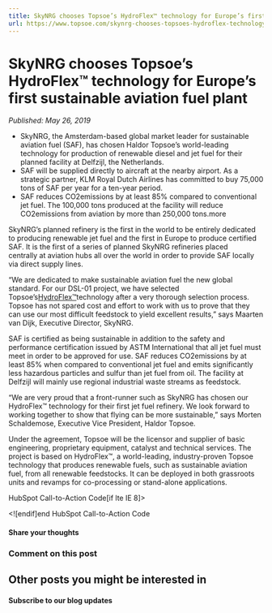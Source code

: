 ```yaml
---
title: SkyNRG chooses Topsoe’s HydroFlex™ technology for Europe’s first sustainable aviation fuel plant
url: https://www.topsoe.com/skynrg-chooses-topsoes-hydroflex-technology-for-europes-first-sustainable-aviation-fuel-plant#main-content
---
```


# SkyNRG chooses Topsoe’s HydroFlex™ technology for Europe’s first sustainable aviation fuel plant

*Published: May 26, 2019*

- SkyNRG, the Amsterdam-based global market leader for sustainable aviation fuel (SAF), has chosen Haldor Topsoe’s world-leading technology for production of renewable diesel and jet fuel for their planned facility at Delfzijl, the Netherlands.
- SAF will be supplied directly to aircraft at the nearby airport. As a strategic partner, KLM Royal Dutch Airlines has committed to buy 75,000 tons of SAF per year for a ten-year period.
- SAF reduces CO2emissions by at least 85% compared to conventional jet fuel. The 100,000 tons produced at the facility will reduce CO2emissions from aviation by more than 250,000 tons.more

SkyNRG’s planned refinery is the first in the world to be entirely dedicated to producing renewable jet fuel and the first in Europe to produce certified SAF. It is the first of a series of planned SkyNRG refineries placed centrally at aviation hubs all over the world in order to provide SAF locally via direct supply lines.

“We are dedicated to make sustainable aviation fuel the new global standard. For our DSL-01 project, we have selected Topsoe’s[HydroFlex™](https://www.topsoe.com/processes/renewables)technology after a very thorough selection process. Topsoe has not spared cost and effort to work with us to prove that they can use our most difficult feedstock to yield excellent results,” says Maarten van Dijk, Executive Director, SkyNRG.

SAF is certified as being sustainable in addition to the safety and performance certification issued by ASTM International that all jet fuel must meet in order to be approved for use. SAF reduces CO2emissions by at least 85% when compared to conventional jet fuel and emits significantly less hazardous particles and sulfur than jet fuel from oil. The facility at Delfzijl will mainly use regional industrial waste streams as feedstock.

“We are very proud that a front-runner such as SkyNRG has chosen our HydroFlex™ technology for their first jet fuel refinery. We look forward to working together to show that flying can be more sustainable,” says Morten Schaldemose, Executive Vice President, Haldor Topsoe.

Under the agreement, Topsoe will be the licensor and supplier of basic engineering, proprietary equipment, catalyst and technical services. The project is based on HydroFlex™, a world-leading, industry-proven Topsoe technology that produces renewable fuels, such as sustainable aviation fuel, from all renewable feedstocks. It can be deployed in both grassroots units and revamps for co-processing or stand-alone applications.

HubSpot Call-to-Action Code[if lte IE 8]><div id="hs-cta-ie-element"></div><![endif][](https://cta-redirect.hubspot.com/cta/redirect/2115834/0cb6813f-2cc9-429f-92fa-133b465db805)end HubSpot Call-to-Action Code

#### Share your thoughts

### Comment on this post

## Other posts you might be interested in

#### Subscribe to our blog updates